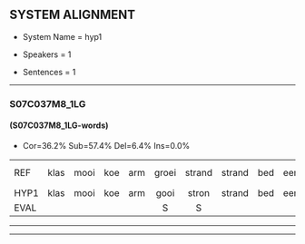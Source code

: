 
## SYSTEM ALIGNMENT

- System Name = hyp1

- Speakers = 1

- Sentences = 1

---

### S07C037M8_1LG

#### (S07C037M8_1LG-words)

- Cor=36.2%	Sub=57.4%	Del=6.4%	Ins=0.0%

|  |  |  |  |  |  |  |  |  |  |  |  |  |  |  |  |  |  |  |  |  |  |  |  |  |  |  |  |  |  |  |  |  |  |  |  |  |  |  |  |  |  |  |  |  |  |  |  |
|:--- |:---:|:---:|:---:|:---:|:---:|:---:|:---:|:---:|:---:|:---:|:---:|:---:|:---:|:---:|:---:|:---:|:---:|:---:|:---:|:---:|:---:|:---:|:---:|:---:|:---:|:---:|:---:|:---:|:---:|:---:|:---:|:---:|:---:|:---:|:---:|:---:|:---:|:---:|:---:|:---:|:---:|:---:|:---:|:---:|:---:|:---:|:---:|
| REF | klas | mooi | koe | arm | groei | strand | strand | bed | eerst | voor | draai | sjaal | herfst | * | herfst | duur | straat | leeuw | clown | clown | hoek | krant | krant | hout | vriend | gauw | chips*(griep) | groen | feest | reis | jas | huis | paard | paard | vijf | muts | nieuw | kind | bang | oog | zacht | schoen | plas*(plant) | plas | neus | knoop | plank |
| HYP1 | klas | mooi | koe | arm | gooi | stron | strand | bed | eerst | voor | draai |  | siaat | hers | herst | deur | straat | leeuw | kloger | klon | hook | kla | krant | hot | vreend | a | grip | groen |  | fuist | es | jashas | pm | art | vif | nit | nil | kind | ban | oog | zacht | schoon | plan | plas |  | kneus | knoopplank |
| EVAL |  |  |  |  | S | S |  |  |  |  |  | D | S | S | S | S |  |  | S | S | S | S |  | S | S | S | S |  | D | S | S | S | S | S | S | S | S |  | S |  |  | S | S |  | D | S | S |
---

---
